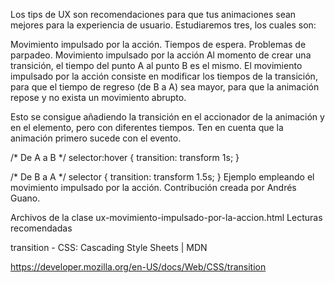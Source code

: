 Los tips de UX son recomendaciones para que tus animaciones sean mejores para la experiencia de usuario. Estudiaremos tres, los cuales son:

Movimiento impulsado por la acción.
Tiempos de espera.
Problemas de parpadeo.
Movimiento impulsado por la acción
Al momento de crear una transición, el tiempo del punto A al punto B es el mismo. El movimiento impulsado por la acción consiste en modificar los tiempos de la transición, para que el tiempo de regreso (de B a A) sea mayor, para que la animación repose y no exista un movimiento abrupto.

Esto se consigue añadiendo la transición en el accionador de la animación y en el elemento, pero con diferentes tiempos. Ten en cuenta que la animación primero sucede con el evento.

/* De A a B */
selector:hover {
    transition: transform 1s;
}

/* De B a A */
selector {
    transition: transform 1.5s;
}
Ejemplo empleando el movimiento impulsado por la acción.
Contribución creada por Andrés Guano.

Archivos de la clase
ux-movimiento-impulsado-por-la-accion.html
Lecturas recomendadas

transition - CSS: Cascading Style Sheets | MDN

https://developer.mozilla.org/en-US/docs/Web/CSS/transition